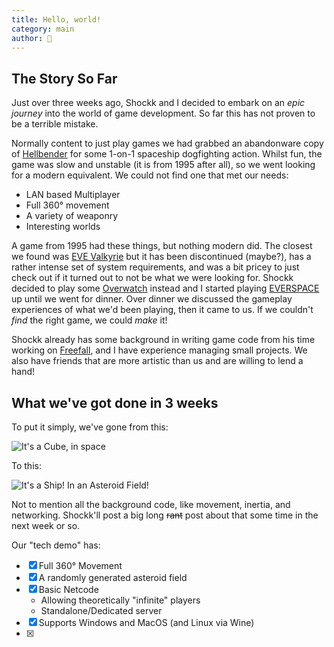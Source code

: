 ```yaml
---
title: Hello, world!
category: main
author: 🦊
---
```

## The Story So Far

Just over three weeks ago, Shockk and I decided to embark on an *epic journey* into the world of game development.
So far this has not proven to be a terrible mistake.

Normally content to just play games we had grabbed an abandonware copy of [Hellbender](https://en.wikipedia.org/wiki/Hellbender_(video_game)) for some 1-on-1 spaceship dogfighting action. Whilst fun, the game was slow and unstable (it is from 1995 after all), so we went looking for a modern equivalent. We could not find one that met our needs:

 - LAN based Multiplayer
 - Full 360° movement
 - A variety of weaponry
 - Interesting worlds

A game from 1995 had these things, but nothing modern did. The closest we found was [EVE Valkyrie](https://www.evevalkyrie.com/) but it has been discontinued (maybe?), has a rather intense set of system requirements, and was a bit pricey to just check out if it turned out to not be what we were looking for.
Shockk decided to play some [Overwatch](https://en.wikipedia.org/wiki/Overwatch_(video_game)) instead and I started playing [EVERSPACE](https://everspace-game.com/) up until we went for dinner.
Over dinner we discussed the gameplay experiences of what we'd been playing, then it came to us. If we couldn't *find* the right game, we could *make* it!

Shockk already has some background in writing game code from his time working on [Freefall](https://freefall.space), and I have experience managing small projects. We also have friends that are more artistic than us and are willing to lend a hand!

## What we've got done in 3 weeks
To put it simply, we've gone from this:

![It's a Cube, in space](/polar-space/assets/img/Spacegame_Cube.png)

To this:

![It's a Ship! In an Asteroid Field!](/polar-space/assets/img/Spacegame_2019-08-03.png)

Not to mention all the background code, like movement, inertia, and networking. Shockk'll post a big long ~~rant~~ post about that some time in the next week or so.

Our "tech demo" has:

 - [x] Full 360° Movement
 - [x] A randomly generated asteroid field
 - [x] Basic Netcode
	 - Allowing theoretically "infinite" players
	 - Standalone/Dedicated server
 - [x] Supports Windows and MacOS (and Linux via Wine)
 - [x] 

<!--stackedit_data:
eyJoaXN0b3J5IjpbLTIwODY5MzgyNDksNjk5MDM1MzA0LDc5MT
UxMjAzOCw4MzQ3OTUyNzMsLTE2MDcyNjAxMjksLTExNTIxNjQx
MzIsLTEzMzc0NzU4MTIsLTExMjgwMzE3NTAsLTEwNzI4NDI0ND
AsLTIwMzM3MzIxNzgsMjEyOTAxNDQxNCwzMTg2ODUyOThdfQ==

-->